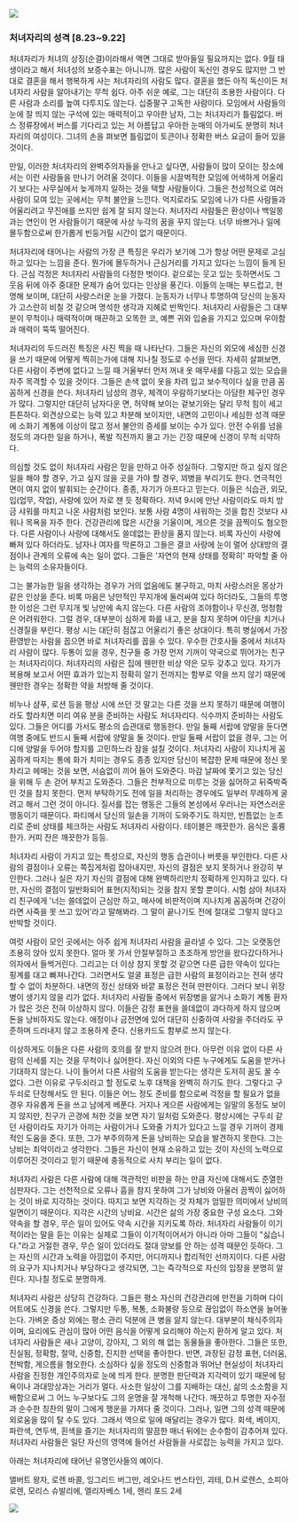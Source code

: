 ![](../../_resources/2428AF4856554ADD18_d1ecaa69d4a24e23aa75dd93e06a1ab.jpg)

### 처녀자리의 성격 \[8.23~9.22\]

처녀자리가 처녀의 상징(순결)이라해서 액면 그대로 받아들일 필요까지는 없다. 9월 태생이라고 해서 처녀성의 보증수표는 아니니까. 많은 사람이 독신인 경우도 많지만 그 반대로 결혼을 해서 행복하게 사는 처녀자리의 사람도 많다. 결혼을 했든 아직 독신이든 처녀자리 사람을 알아내기는 무척 쉽다. 아주 쉬운 예로, 그는 대단히 조용한 사람이다. 다른 사람과 소리를 높여 다투지도 않는다. 십중팔구 고독한 사람이다. 모임에서 사람들의 눈에 잘 띄지 않는 구석에 있는 매력적이고 우아한 남자, 그는 처녀자리가 틀림없다. 버스 정류장에서 버스를 기다리고 있는 저 아름답고 우아한 눈매의 아가씨도 분명히 처녀자리의 여성이다. 그녀의 손을 펴보면 틀림없이 토큰이나 정확한 버스 요금이 들어 있을 것이다.

만일, 이러한 처녀자리의 완벽주의자들을 만나고 싶다면, 사람들이 많이 모이는 장소에서는 이런 사람들을 만나기 어려울 것이다. 이들을 시끌벅적한 모임에 어색하게 어울리기 보다는 사무실에서 늦게까지 일하는 것을 택할 사람들이다. 그들은 천성적으로 여러 사람이 모여 있는 곳에서는 무척 불안을 느낀다. 억지로라도 모임에 나가 다른 사람들과 어울리려고 무진애를 쓰지만 쉽게 잘 되지 않는다. 처녀자리 사람들은 환상이나 백일몽과는 연인이 먼 사람들이기 때문에 사상 누각의 꿈을 꾸지 않는다. 너무 바쁘거나 일에 몰두함으로써 한가롭게 빈둥거릴 시간이 없기 때문이다.

처녀자리에 태어나는 사람의 가장 큰 특징은 우리가 보기에 그가 항상 어떤 문제로 고심하고 있다는 느낌을 준다. 뭔가에 몰두하거나 근심거리를 가지고 있다는 느낌이 들게 된다. 근심 걱정은 처녀자리 사람들의 다정한 벗이다. 겉으로는 웃고 있는 듯하면서도 그 웃음 뒤에 아주 중대한 문제가 숨어 있다는 인상을 풍긴다. 이들의 눈매는 부드럽고, 현명해 보이며, 대단히 사랑스러운 눈을 가졌다. 눈동자가 너무나 투명하여 당신의 눈동자가 고스란히 비칠 것 같으며 명석한 생각과 지혜로 반짝인다. 처녀자리 사람들은 그 대부분이 무척이나 매력적이며 매끈하고 오똑한 코, 예쁜 귀와 입술을 가지고 있으며 우아함과 매력이 뚝뚝 떨어진다.

처녀자리의 두드러진 특징은 사진 찍을 때 나타난다. 그들은 자신의 외모에 세심한 신경을 쓰기 때문에 어떻게 찍히는가에 대해 지나칠 정도로 수선을 떤다. 자세히 살펴보면, 다른 사람이 주변에 없다고 느낄 때 거울부터 먼저 꺼내 옷 매무새를 다듬고 있는 모습을 자주 목격할 수 있을 것이다. 그들은 손색 없이 옷을 차려 입고 보수적이다 싶을 만큼 꼼꼼하게 신경을 쓴다. 처녀자리 남성의 경우, 체격이 우람하기보다는 아담한 체구인 경우가 많다. 그렇지만 대단히 남자다운 면, 허약해 보이는 겉보기와는 달리 무척 힘이 세고 튼튼하다. 외견상으로는 능력 있고 차분해 보이지만, 내면의 고민이나 세심한 성격 때문에 소화기 계통에 이상이 많고 정서 불안의 증세를 보이는 수가 있다. 안전 수위를 넘을 정도의 과다한 일을 하거나, 폭발 직전까지 몰고 가는 긴장 때문에 신경이 무척 쇠약하다.

의심할 것도 없이 처녀자리 사람은 믿을 만하고 아주 성실하다. 그렇지만 하고 싶지 않은 일을 해야 할 경우, 가고 싶지 않을 곳을 가야 할 경우, 꾀병을 부리기도 한다. 연극적인 면이 여지 없이 발휘되는 순간이다. 종종, 자기가 아프다고 믿는다. 이들은 식습관, 외모, 입(업무, 작업), 사랑에 있어 자로 잰 듯 정확하다. 저녁 9시에 만난 사람이라도 마치 방금 샤워를 마치고 나온 사람처럼 보인다. 보통 사람 4명이 샤워하는 것을 합친 것보다 샤워나 목욕을 자주 한다. 건강관리에 많은 시간을 기울이며, 게으른 것을 끔찍이도 혐오한다. 다른 사람이나 사랑에 대해서도 쓸데없는 환상을 품지 않는다. 비록 자신이 사랑에 빠져 있다 하더라도. 남자나 여자를 막론하고 그들은 결코 사랑에 눈이 멀어 상대방의 결점이나 관계의 오류에 속는 일이 없다. 그들은 '자연의 현재 상태를 정확히' 파악할 줄 아는 능력의 소유자들이다.

그는 불가능한 일을 생각하는 경우가 거의 없음에도 불구하고, 마치 사랑스러운 몽상가 같은 인상을 준다. 비록 마음은 낭만적인 무지개에 둘러싸여 있다 하더라도, 그들의 투명한 이성은 그런 무지개 빛 낭만에 속지 않는다. 다른 사람의 조야함이나 무신경, 멍청함은 어려워한다. 그럴 경우, 대부분이 심하게 화를 내고, 분을 참지 못하며 야단을 치거나 신경질을 부린다. 평상 시는 대단히 점잖고 어울리기 좋은 상대이다. 특히 병실에서 가장 환영받는 사람을 꼽으면 바로 처녀자리를 꼽을 수 있다. 우수한 간호사들 중에서 처녀자리 사람이 많다. 두통이 있을 경우, 친구들 중 가장 먼저 기꺼이 약국으로 뛰어가는 친구는 처녀자리이다. 처녀자리의 사람은 집에 웬만한 비상 약은 모두 갖추고 있다. 자기가 복용해 보고서 어떤 효과가 있는지 정확히 알기 전까지는 함부로 약을 쓰지 않기 때문에 웬만한 경우는 정확한 약을 처방해 줄 것이다.

비누나 샴푸, 로션 등을 평상 시에 쓰던 것 말고는 다른 것을 쓰지 못하기 때문에 여행이라도 할라치면 미리 여유 분을 준비하는 사람도 처녀자리다. 식수까지 준비하는 사람도 있다. 그들은 어디를 가서도 평소의 습관대로 행동한다. 만일 둘째 서랍에 양말을 둔다면 여행 중에도 반드시 둘째 서랍에 양말을 둘 것이다. 만일 둘째 서랍이 없을 경우, 그는 어디에 양말을 두어야 할지를 고민하느라 잠을 설칠 것이다. 처녀자리 사람이 지나치게 꼼꼼하게 따지는 통에 화가 치미는 경우도 종종 있지만 당신이 복잡한 문제 때문에 정신 못 차리고 헤매는 것을 보면, 서슴없이 끼어 들어 도와준다. 마감 날짜에 쫓기고 있는 당신을 위해 두 손 걷어 부치고 도와준다. 그들은 천부적으로 미루는 것을 싫어하고 뒤죽박죽인 것을 참지 못한다. 먼저 부탁하기도 전에 일을 처리하는 경우에도 일부러 무례하게 굴려고 해서 그런 것이 아니다. 질서를 잡는 행동은 그들의 본성에서 우러나는 자연스러운 행동이기 때문이다. 파티에서 당신의 일손을 기꺼이 도와주기도 하지만, 빈틈없는 눈초리로 준비 상태를 체크하는 사람도 처녀자리 사람이다. 테이블은 깨끗한가. 음식은 훌륭한가. 커피 잔은 깨끗한가 등등.

처녀자리 사람이 가지고 있는 특성으로, 자신의 행동 습관이나 버릇을 부인한다. 다른 사람의 결점이나 오류는 쪽집게처럼 잡아내지만, 자신의 결점은 보지 못하거나 완강히 부인한다. 그러나 실은 자기 자신의 결점에 대해 완벽하리만치 정확하게 인지하고 있다. 다만, 자신의 결점이 일반화되어 표현(지적)되는 것을 참지 못할 뿐이다. 시험 삼아 처녀자리 친구에게 '너는 쓸데없이 근심만 하고, 매사에 비판적이며 지나치게 꼼꼼하며 건강이라면 사죽을 못 쓰고 있어'라고 말해봐라. 그 말이 끝나기도 전에 절대로 그렇지 않다고 반박할 것이다.

여럿 사람이 모인 곳에서는 아주 쉽게 처녀자리 사람을 골라낼 수 있다. 그는 오랫동안 조용히 앉아 있지 못한다. 얼마 못 가서 안절부절하고 초조하게 방안을 왔다갔다하거나 의자에서 들썩거린다. 그리고는 더 이상 참지 못할 것 같으면 다른 급한 약속이 있다는 핑계를 대고 빠져나간다. 그러면서도 얼굴 표정은 급한 사람의 표정이라고는 전혀 생각할 수 없이 차분하다. 내면의 정신 상태와 바깥 표정은 전혀 딴판이다. 그러다 보니 위장병이 생기지 않을 리가 없다. 처녀자리 사람들 중에서 위장병을 앓거나 소화기 계통 환자가 많은 것은 전혀 이상하지 않다. 이들은 감정 표현을 쓸데없이 과다하게 하지 않으며 돈을 낭비하지도 않는다. 애정이나 금전면에 있어 대단히 신중하여 사랑을 주더라도 꾸준하며 드러내지 않고 조용하게 준다. 신용카드도 함부로 쓰지 않는다.

이상하게도 이들은 다른 사람의 호의를 잘 받지 않으려 한다. 아무런 이유 없이 다른 사람의 신세를 지는 것을 무척이나 싫어한다. 자신 이외의 다른 누구에게도 도움을 받거나 기대하지 않는다. 나이 들어서 다른 사람의 도움을 받는다는 생각은 도저히 꿈도 꿀 수 없다. 그런 이유로 구두쇠라고 할 정도로 노후 대책을 완벽히 하기도 한다. 그렇다고 구두쇠로 단정해서도 안 된다. 이들은 어느 정도 준비를 함으로써 걱정을 할 필요가 없을 경우 자유롭게 돈을 쓰고 남에게 베푼다. 거지나 게으른 사람에게는 일말의 동정도 보이지 않지만, 친구가 곤경에 처한 것을 보면 자기 일처럼 도와준다. 평상시에는 구두쇠 같던 사람이라도 자기가 아끼는 사람이거나 도와줄 가치가 있다고 느낄 경우 기꺼이 경제적인 도움을 준다. 또한, 그가 부주의하게 돈을 낭비하는 모습을 발견하지 못한다. 그는 낭비는 죄악이라고 생각한다. 그들은 자신이 현재 소유하고 있는 것이 자신의 노력으로 이루어진 것이라고 믿기 때문에 충동적으로 사치 부리는 일이 없다.

처녀자리 사람은 다른 사람에 대해 객관적인 비판을 하는 만큼 자신에 대해서도 준열한 심판자다. 그는 선천적으로 오류나 흠을 참지 못하여 그가 낭비와 아울러 끔찍이 싫어하는 것이 바로 지각하는 것이다. 따지고 보면 지각하는 것 자체가 엄밀한 의미에서 낭비의 일면이기 때문이다. 지각은 시간의 낭비요. 시간은 삶의 가장 중요한 구성 요소다. 그와 약속을 할 경우, 무슨 일이 있어도 약속 시간을 지키도록 하라. 처녀자리 사람들이 이기적이라는 말을 듣는 이유는 실제로 그들이 이기적이어서가 아니라 아마 그들이 "싫습니다."라고 거절한 경우, 무슨 일이 있더라도 절대 양보를 안 하는 성격 때문인 듯하다. 그는 자신의 시간과 노력을 아낌없이 주지만, 어디까지나 합리적인 선까지이다. 다른 사람의 요구가 지나치거나 부당하다고 생각되면, 그는 즉각적으로 자신의 입장을 분명히 알린다. 지나칠 정도로 분명하게.

처녀자리 사람은 상당히 건강하다. 그들은 평소 자신의 건강관리에 만전을 기하며 다이어트에도 신경을 쓴다. 그렇지만 두통, 복통, 소화불량 등으로 끊임없이 하소연을 늘어놓는다. 가벼운 증상 외에는 평소 관리 덕분에 큰 병을 앓지 않는다. 대부분이 채식주의자이며, 요리에도 관심이 많아 어떤 음식을 어떻게 요리해야 하는지 환하게 알고 있다. 처녀자리 사람들은 새나 고양이, 강아지, 그 외의 해 없는 동물들을 좋아한다. 그들은 또한, 진실됨, 정확함, 절약, 신중함, 진지한 선택을 좋아한다. 반면, 과장된 감정 표현, 더러움, 천박함, 게으름을 혐오한다. 소심하다 싶을 정도의 신중함과 뛰어난 현실성이 처녀자리 사람을 진정한 개인주의자로 눈에 띄게 한다. 분명한 판단력과 지각력이 있기 때문에 탐욕이나 과대망상과는 거리가 멀다. 사소한 일상이 그를 지배하는 대신, 삶의 소소함을 지배함으로써 그 어느 누구보다도 그의 운명을 잘 개척해 나간다. 깨끗하고 투명한 자수정과 순수한 칭찬의 말이 그에게 행운을 가져다 줄 것이다. 그러나, 일면 그의 성격 때문에 외로움을 많이 탈 수도 있다. 그래서 역으로 일에 매달리는 경우가 많다. 회색, 베이지, 파란색, 연두색, 흰색을 즐기는 처녀자리의 말끔한 매너 뒤에는 순수함이 감추어져 있다. 처녀자리 사람들은 일단 자신의 영역에 들어선 사람들을 사로잡는 능력을 가지고 있다.

아래는 처녀자리에 태어난 유명인사들의 예이다.

앨버트 왕자, 로렌 바콜, 잉그리드 버그만, 레오나드 번스타인, 괴테, D.H 로렌스, 소피아 로렌, 모리스 슈발리에, 엘리자베스 1세, 헨리 포드 2세


![](../../_resources/2641A04856554ADE2E_2458ccc48dc9471390b305b9b373913.jpg)